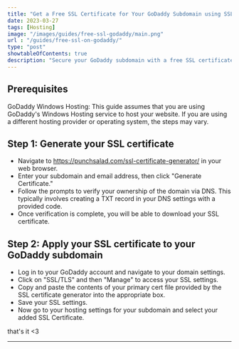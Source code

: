 ```yaml
---
title: "Get a Free SSL Certificate for Your GoDaddy Subdomain using SSL Generator"
date: 2023-03-27
tags: [Hosting]
image: "/images/guides/free-ssl-godaddy/main.png"
url : "/guides/free-ssl-on-godaddy/"
type: "post"
showtableOfContents: true
description: "Secure your GoDaddy subdomain with a free SSL certificate using SSL Generator. Follow our guide to ensure your website is secure and boost user trust"
---
```


## Prerequisites
GoDaddy Windows Hosting: This guide assumes that you are using GoDaddy's Windows Hosting service to host your website. If you are using a different hosting provider or operating system, the steps may vary.

## Step 1: Generate your SSL certificate
- Navigate to https://punchsalad.com/ssl-certificate-generator/ in your web browser.
- Enter your subdomain and email address, then click "Generate Certificate."
- Follow the prompts to verify your ownership of the domain via DNS. This typically involves creating a TXT record in your DNS settings with a provided code.
- Once verification is complete, you will be able to download your SSL certificate.

## Step 2: Apply your SSL certificate to your GoDaddy subdomain
- Log in to your GoDaddy account and navigate to your domain settings.
- Click on "SSL/TLS" and then "Manage" to access your SSL settings.
- Copy and paste the contents of your primary cert file provided by the SSL certificate generator into the appropriate box.
- Save your SSL settings.
- Now go to your hosting settings for your subdomain and select your added SSL Certificate.


that's it <3

----

  
